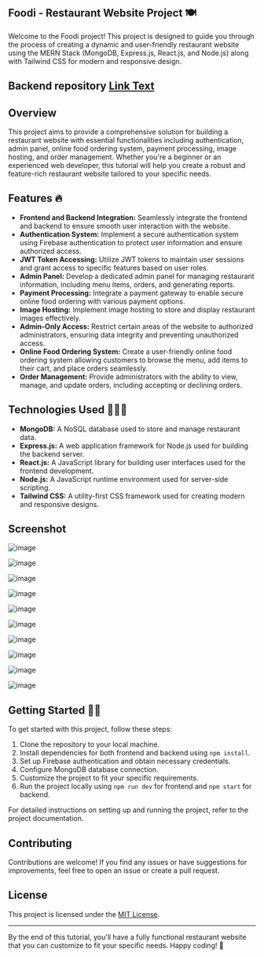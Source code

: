 ## Foodi - Restaurant Website Project 🍽️

Welcome to the Foodi project! This project is designed to guide you through the process of creating a dynamic and user-friendly restaurant website using the MERN Stack (MongoDB, Express.js, React.js, and Node.js) along with Tailwind CSS for modern and responsive design.

## Backend repository [Link Text](https://github.com/runtime-terror-63/Foodi-server)
## Overview

This project aims to provide a comprehensive solution for building a restaurant website with essential functionalities including authentication, admin panel, online food ordering system, payment processing, image hosting, and order management. Whether you're a beginner or an experienced web developer, this tutorial will help you create a robust and feature-rich restaurant website tailored to your specific needs.

## Features 🔥

- **Frontend and Backend Integration:** Seamlessly integrate the frontend and backend to ensure smooth user interaction with the website.
- **Authentication System:** Implement a secure authentication system using Firebase authentication to protect user information and ensure authorized access.
- **JWT Token Accessing:** Utilize JWT tokens to maintain user sessions and grant access to specific features based on user roles.
- **Admin Panel:** Develop a dedicated admin panel for managing restaurant information, including menu items, orders, and generating reports.
- **Payment Processing:** Integrate a payment gateway to enable secure online food ordering with various payment options.
- **Image Hosting:** Implement image hosting to store and display restaurant images effectively.
- **Admin-Only Access:** Restrict certain areas of the website to authorized administrators, ensuring data integrity and preventing unauthorized access.
- **Online Food Ordering System:** Create a user-friendly online food ordering system allowing customers to browse the menu, add items to their cart, and place orders seamlessly.
- **Order Management:** Provide administrators with the ability to view, manage, and update orders, including accepting or declining orders.

## Technologies Used 🧑🏽‍💻

- **MongoDB:** A NoSQL database used to store and manage restaurant data.
- **Express.js:** A web application framework for Node.js used for building the backend server.
- **React.js:** A JavaScript library for building user interfaces used for the frontend development.
- **Node.js:** A JavaScript runtime environment used for server-side scripting.
- **Tailwind CSS:** A utility-first CSS framework used for creating modern and responsive designs.

## Screenshot

![image](https://github.com/runtime-terror-63/Foodi/assets/94905513/914262c9-73ae-476f-b247-d444dad72b07)

![image](https://github.com/runtime-terror-63/Foodi/assets/94905513/d5413bd0-cbf5-4c57-8248-17c9e686c018)

![image](https://github.com/runtime-terror-63/Foodi/assets/94905513/6ad46577-ffd9-49df-8543-f37f477a548b)

![image](https://github.com/runtime-terror-63/Foodi/assets/94905513/ffbc432d-c992-4747-8886-24413a6d898a)

![image](https://github.com/runtime-terror-63/Foodi/assets/94905513/a14ad886-24f7-4e0f-a587-d796bcf184f8)

![image](https://github.com/runtime-terror-63/Foodi/assets/94905513/08a069bd-f981-4a75-b744-6717f8db1f3f)

![image](https://github.com/runtime-terror-63/Foodi/assets/94905513/b36859f0-6f91-404c-9f59-48b04e502a36)

![image](https://github.com/runtime-terror-63/Foodi/assets/94905513/8d28fa1a-5f4f-487e-b223-78ba0c0130cd)

![image](https://github.com/runtime-terror-63/Foodi/assets/94905513/e3b66e36-7b64-4e19-9d51-7912b4402fef)

![image](https://github.com/runtime-terror-63/Foodi/assets/94905513/7ba34cbc-be33-4e4e-b69a-d5c15d2f12d8)




## Getting Started 🌟🌟

To get started with this project, follow these steps:

1. Clone the repository to your local machine.
2. Install dependencies for both frontend and backend using `npm install`.
3. Set up Firebase authentication and obtain necessary credentials.
4. Configure MongoDB database connection.
5. Customize the project to fit your specific requirements.
6. Run the project locally using `npm run dev` for frontend and `npm start` for backend.

For detailed instructions on setting up and running the project, refer to the project documentation.

## Contributing

Contributions are welcome! If you find any issues or have suggestions for improvements, feel free to open an issue or create a pull request.

## License

This project is licensed under the [MIT License](LICENSE).


---

By the end of this tutorial, you'll have a fully functional restaurant website that you can customize to fit your specific needs. Happy coding! 🚀

